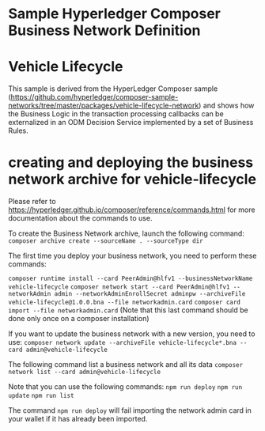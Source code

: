 # Sample Hyperledger Composer Business Network Definition
# Vehicle Lifecycle

This sample is derived from the HyperLedger Composer sample (https://github.com/hyperledger/composer-sample-networks/tree/master/packages/vehicle-lifecycle-network) 
and shows how the Business Logic in the transaction processing callbacks can be 
externalized in an ODM Decision Service implemented by a set of Business Rules.

# creating and deploying the business network archive for vehicle-lifecycle 

Please refer to https://hyperledger.github.io/composer/reference/commands.html for more documentation about
the commands to use.

To create the Business Network archive, launch the following command:
`composer archive create --sourceName . --sourceType dir` 


The first time you deploy your business network, you need to perform these commands:

`composer runtime install --card PeerAdmin@hlfv1 --businessNetworkName vehicle-lifecycle`
`composer network start --card PeerAdmin@hlfv1 --networkAdmin admin --networkAdminEnrollSecret adminpw --archiveFile vehicle-lifecycle@1.0.0.bna --file networkadmin.card`
`composer card import --file networkadmin.card` (Note that this last command should be done only once on a composer installation)


If you want to update the business network with a new version, you need to use:
`composer network update --archiveFile vehicle-lifecycle*.bna --card admin@vehicle-lifecycle`

The following command list a business network and all its data
`composer network list --card admin@vehicle-lifecycle`

Note that you can use the following commands:
`npm run deploy`
`npm run update`
`npm run list`

The command `npm run deploy` will fail importing the network admin card in your wallet if it has already been imported.